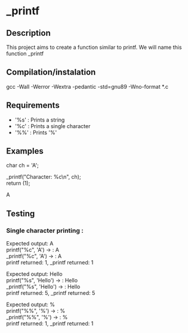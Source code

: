 # _printf

## Description
This project aims to create a function similar to printf. We will name this function _printf

## Compilation/instalation
gcc -Wall -Werror -Wextra -pedantic -std=gnu89 -Wno-format *.c

## Requirements
- '%s' : Prints a string
- '%c' : Prints a single character
- '%%' : Prints '%'

## Examples
char ch = 'A';

_printf("Character: %c\n", ch);  
return (1);

A

## Testing
### Single character printing :
Expected output: A  
printf("%c", 'A') -> : A  
_printf("%c", 'A') -> : A  
printf returned: 1, _printf returned: 1

Expected output: Hello  
printf("%s", 'Hello') -> : Hello  
_printf("%s", 'Hello') -> : Hello  
printf returned: 5, _printf returned: 5

Expected output: %  
printf("%%", '%') -> : %  
_printf("%%", '%') -> : %  
printf returned: 1, _printf returned: 1 
